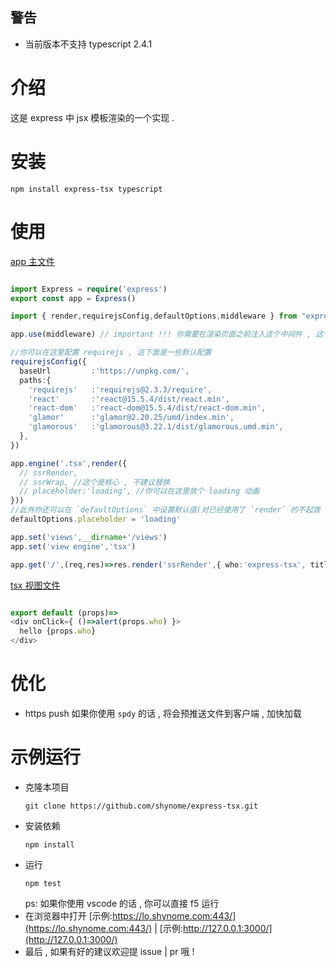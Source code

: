 

## 警告
- 当前版本不支持 typescript 2.4.1 

# 介绍
这是 express 中 jsx 模板渲染的一个实现 .

# 安装

```shell
npm install express-tsx typescript
```

# 使用

[app 主文件](./example/ssrRender.ts)
```typescript

import Express = require('express')
export const app = Express()

import { render,requirejsConfig,defaultOptions,middleware } from "expres-tsx";

app.use(middleware) // important !!! 你需要在渲染页面之前注入这个中间件 , 这个中间会使用 '/express-tsx' 路径 , 不能覆盖该路径

//你可以在这里配置 requirejs , 这下面是一些默认配置
requirejsConfig({
  baseUrl         :'https://unpkg.com/',
  paths:{
    'requirejs'   :'requirejs@2.3.3/require',
    'react'       :'react@15.5.4/dist/react.min',
    'react-dom'   :'react-dom@15.5.4/dist/react-dom.min',
    'glamor'      :'glamor@2.20.25/umd/index.min',
    'glamorous'   :'glamorous@3.22.1/dist/glamorous.umd.min',
  },
})

app.engine('.tsx',render({
  // ssrRender,
  // ssrWrap, //这个是核心 , 不建议替换
  // placeholder:'loading', //你可以在这里放个 loading 动画
}))
//此外你还可以在 `defaultOptions` 中设置默认值(对已经使用了 `render` 的不起效 )
defaultOptions.placeholder = 'loading'

app.set('views',__dirname+'/views')
app.set('view engine','tsx')

app.get('/',(req,res)=>res.render('ssrRender',{ who:'express-tsx', title:'express-tsx' }))

```
[tsx 视图文件](./example/views/ssrRender.tsx)
```typescript react

export default (props)=>
<div onClick={ ()=>alert(props.who) }>
  hello {props.who}
</div>
```

# 优化
- https push
  如果你使用 `spdy` 的话 , 将会预推送文件到客户端 , 加快加载

# 示例运行
- 克隆本项目
  ```shell
  git clone https://github.com/shynome/express-tsx.git
  ```
- 安装依赖
  ```shell 
  npm install
  ```
- 运行
  ```shell
  npm test
  ```
  ps: 如果你使用 vscode 的话 , 你可以直接 f5 运行
- 在浏览器中打开 [示例:https://lo.shynome.com:443/](https://lo.shynome.com:443/) | [示例:http://127.0.0.1:3000/](http://127.0.0.1:3000/)
-  最后 , 如果有好的建议欢迎提 issue | pr 哦 !